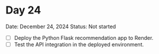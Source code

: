 # Day 24

Date: December 24, 2024
Status: Not started

- [ ]  Deploy the Python Flask recommendation app to Render.
- [ ]  Test the API integration in the deployed environment.